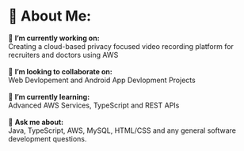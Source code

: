 # 💫 About Me:
🔭 **I’m currently working on:**  <br>
Creating a cloud-based privacy focused video recording platform for recruiters and doctors using AWS<br>
<br>👯 **I’m looking to collaborate on:**  <br>
Web Devlopement and Android App Devlopment Projects<br>
<br>🌱 **I’m currently learning:**  <br>Advanced AWS Services, TypeScript and REST APIs<br><br>💬 **Ask me about:** 
<br>Java, TypeScript, AWS, MySQL, HTML/CSS and any general software development questions.<br>
<!--
**sam131102/sam131102** is a ✨ _special_ ✨ repository because its `README.md` (this file) appears on your GitHub profile.

Here are some ideas to get you started:

- 🔭 I’m currently working on ...
- 🌱 I’m currently learning ...
- 👯 I’m looking to collaborate on ...
- 🤔 I’m looking for help with ...
- 💬 Ask me about ...
- 📫 How to reach me: ...
- 😄 Pronouns: ...
- ⚡ Fun fact: ...
-->
